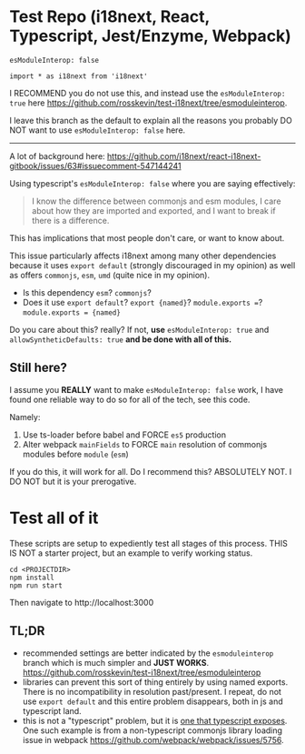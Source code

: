 # Test Repo (i18next, React, Typescript, Jest/Enzyme, Webpack)

`esModuleInterop: false`

`import * as i18next from 'i18next'`

I RECOMMEND you do not use this, and instead use the `esModuleInterop: true` here https://github.com/rosskevin/test-i18next/tree/esmoduleinterop.

I leave this branch as the default to explain all the reasons you probably DO NOT want to use `esModuleInterop: false` here.

---

A lot of background here:
https://github.com/i18next/react-i18next-gitbook/issues/63#issuecomment-547144241

Using typescript's `esModuleInterop: false` where you are saying effectively:

> I know the difference between commonjs and esm modules, I care about how they are imported and exported, and I want to break if there is a difference.

This has implications that most people don't care, or want to know about.

This issue particularly affects i18next among many other dependencies because it uses `export default` (strongly discouraged in my opinion) as well as offers `commonjs`, `esm`, `umd` (quite nice in my opinion).

- Is this dependency `esm`? `commonjs`?
- Does it use `export default`? `export {named}`? `module.exports =`? `module.exports = {named}`

Do you care about this? really? If not, **use** `esModuleInterop: true` and `allowSyntheticDefaults: true` **and be done with all of this.**

## Still here?

I assume you **REALLY** want to make `esModuleInterop: false` work, I have found one reliable way to do so for all of the tech, see this code.

Namely:

1. Use ts-loader before babel and FORCE `es5` production
2. Alter webpack `mainFields` to FORCE `main` resolution of commonjs modules before `module` (`esm`)

If you do this, it will work for all. Do I recommend this? ABSOLUTELY NOT. I DO NOT but it is your prerogative.

# Test all of it

These scripts are setup to expediently test all stages of this process. THIS IS NOT a starter project, but an example to verify working status.

```
cd <PROJECTDIR>
npm install
npm run start
```

Then navigate to http://localhost:3000

## TL;DR

- recommended settings are better indicated by the `esmoduleinterop` branch which is much simpler and **JUST WORKS**. https://github.com/rosskevin/test-i18next/tree/esmoduleinterop
- libraries can prevent this sort of thing entirely by using named exports. There is no incompatibility in resolution past/present. I repeat, do not use `export default` and this entire problem disappears, both in js and typescript land.
- this is not a "typescript" problem, but it is [one that typescript exposes](https://github.com/i18next/react-i18next-gitbook/issues/63#issuecomment-547147927). One such example is from a non-typescript commonjs library loading issue in webpack https://github.com/webpack/webpack/issues/5756.
